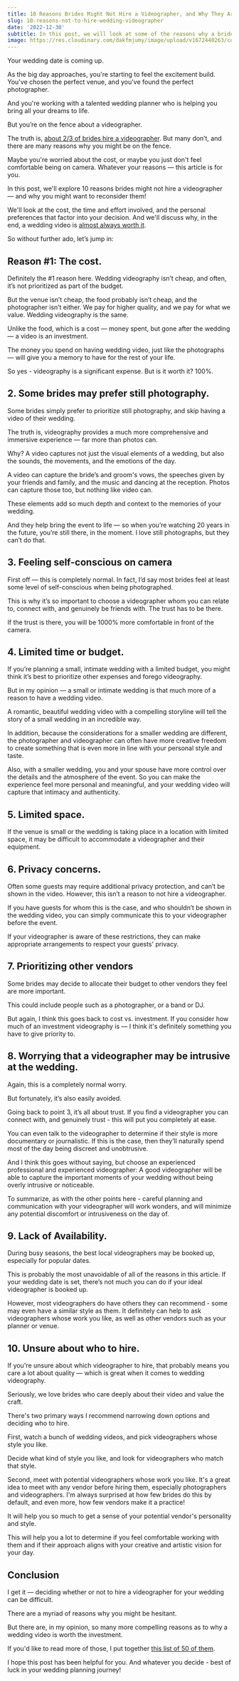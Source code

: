 ```yaml
---
title: 10 Reasons Brides Might Not Hire a Videographer, and Why They Are Wrong
slug: 10-reasons-not-to-hire-wedding-videographer
date: '2022-12-30'
subtitle: In this post, we will look at some of the reasons why a bride might not hire a videographer for her wedding, and why these reasons might not be as compelling as they seem.
image: https://res.cloudinary.com/dakfmjumy/image/upload/v1672440263/content/posts/evelina-friman-hw_sKmjb0ns-unsplash_1_miact3.jpg
---
```


Your wedding date is coming up.

As the big day approaches, you're starting to feel the excitement build. You've chosen the perfect venue, and you've found the perfect photographer.

And you're working with a talented wedding planner who is helping you bring all your dreams to life.

But you’re on the fence about a videographer.

The truth is, [about 2/3 of brides hire a videographer](https://secretariat.video/blog/wedding-videography-statistics-2022). But many don’t, and there are many reasons why you might be on the fence.

Maybe you're worried about the cost, or maybe you just don't feel comfortable being on camera. Whatever your reasons — this article is for you.

In this post, we'll explore 10 reasons brides might not hire a videographer — and why you might want to reconsider them!

We'll look at the cost, the time and effort involved, and the personal preferences that factor into your decision. And we'll discuss why, in the end, a wedding video is [almost always worth it](https://secretariat.video/blog/50-reasons-to-hire-videographer-for-your-wedding).

So without further ado, let’s jump in:

## Reason #1: The cost.

Definitely the #1 reason here. Wedding videography isn’t cheap, and often, it’s not prioritized as part of the budget.

But the venue isn’t cheap, the food probably isn’t cheap, and the photographer isn’t either. We pay for higher quality, and we pay for what we value. Wedding videography is the same.

Unlike the food, which is a cost — money spent, but gone after the wedding — a video is an investment.

The money you spend on having wedding video, just like the photographs — will give you a memory to have for the rest of your life.

So yes - videography is a significant expense. But is it worth it? 100%.

## 2. Some brides may prefer still photography.

Some brides simply prefer to prioritize still photography, and skip having a video of their wedding.

The truth is, videography provides a much more comprehensive and immersive experience — far more than photos can.

Why? A video captures not just the visual elements of a wedding, but also the sounds, the movements, and the emotions of the day.

A video can capture the bride’s and groom's vows, the speeches given by your friends and family, and the music and dancing at the reception. Photos can capture those too, but nothing like video can.

These elements add so much depth and context to the memories of your wedding.

And they help bring the event to life — so when you’re watching 20 years in the future, you’re still there, in the moment. I love still photographs, but they can’t do that.

## 3. Feeling self-conscious on camera

First off — this is completely normal. In fact, I’d say most brides feel at least some level of self-conscious when being photographed.

This is why it’s so important to choose a videographer whom you can relate to, connect with, and genuinely be friends with. The trust has to be there.

If the trust is there, you will be 1000% more comfortable in front of the camera.

## 4. Limited time or budget.

If you’re planning a small, intimate wedding with a limited budget, you might think it’s best to prioritize other expenses and forego videography.

But in my opinion — a small or intimate wedding is that much more of a reason to have a wedding video.

A romantic, beautiful wedding video with a compelling storyline will tell the story of a small wedding in an incredible way.

In addition, because the considerations for a smaller wedding are different, the photographer and videographer can often have more creative freedom to create something that is even more in line with your personal style and taste.

Also, with a smaller wedding, you and your spouse have more control over the details and the atmosphere of the event. So you can make the experience feel more personal and meaningful, and your wedding video will capture that intimacy and authenticity.

## 5. Limited space.

If the venue is small or the wedding is taking place in a location with limited space, it may be difficult to accommodate a videographer and their equipment.

## 6. Privacy concerns.

Often some guests may require additional privacy protection, and can’t be shown in the video. However, this isn’t a reason to not hire a videographer.

If you have guests for whom this is the case, and who shouldn’t be shown in the wedding video, you can simply communicate this to your videographer before the event.

If your videographer is aware of these restrictions, they can make appropriate arrangements to respect your guests' privacy.

## 7. Prioritizing other vendors

Some brides may decide to allocate their budget to other vendors they feel are more important.

This could include people such as a photographer, or a band or DJ.

But again, I think this goes back to cost vs. investment. If you consider how much of an investment videography is — I think it's definitely something you have to give priority to.

## 8. Worrying that a videographer may be intrusive at the wedding.

Again, this is a completely normal worry.

But fortunately, it’s also easily avoided.

Going back to point 3, it’s all about trust. If you find a videographer you can connect with, and genuinely trust - this will put you completely at ease.

You can even talk to the videographer to determine if their style is more documentary or journalistic. If this is the case, then they’ll naturally spend most of the day being discreet and unobtrusive.

And I think this goes without saying, but choose an experienced professional and experienced videographer: A good videographer will be able to capture the important moments of your wedding without being overly intrusive or noticeable.

To summarize, as with the other points here - careful planning and communication with your videographer will work wonders, and will minimize any potential discomfort or intrusiveness on the day of.

## 9. Lack of Availability.

During busy seasons, the best local videographers may be booked up, especially for popular dates.

This is probably the most unavoidable of all of the reasons in this article. If your wedding date is set, there’s not much you can do if your ideal videographer is booked up.

However, most videographers do have others they can recommend - some may even have a similar style as them. It definitely can help to ask videographers whose work you like, as well as other vendors such as your planner or venue.

## 10. Unsure about who to hire.

If you're unsure about which videographer to hire, that probably means you care a lot about quality — which is great when it comes to wedding videography.

Seriously, we love brides who care deeply about their video and value the craft.

There's two primary ways I recommend narrowing down options and deciding who to hire.

First, watch a bunch of wedding videos, and pick videographers whose style you like.

Decide what kind of style you like, and look for videographers who match that style.

Second, meet with potential videographers whose work you like. It's a great idea to meet with any vendor before hiring them, especially photographers and videographers. I'm always surprised at how few brides do this by default, and even more, how few vendors make it a practice!

It will help you so much to get a sense of your potential vendor's personality and style.

This will help you a lot to determine if you feel comfortable working with them and if their approach aligns with your creative and artistic vision for your day.

## Conclusion

I get it — deciding whether or not to hire a videographer for your wedding can be difficult.

There are a myriad of reasons why you might be hesitant.

But there are, in my opinion, so many more compelling reasons as to why a wedding video is worth the investment.

If you'd like to read more of those, I put together [this list of 50 of them](https://secretariat.video/blog/50-reasons-to-hire-videographer-for-your-wedding).

I hope this post has been helpful for you. And whatever you decide - best of luck in your wedding planning journey!
